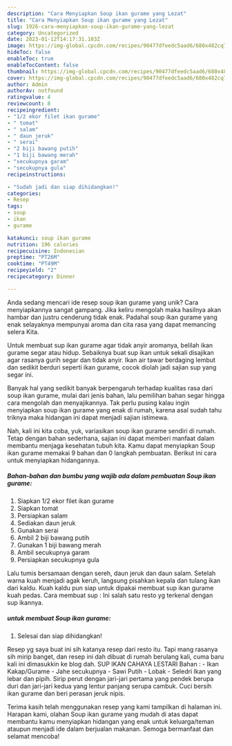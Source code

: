 ```yaml
---
description: "Cara Menyiapkan Soup ikan gurame yang Lezat"
title: "Cara Menyiapkan Soup ikan gurame yang Lezat"
slug: 1926-cara-menyiapkan-soup-ikan-gurame-yang-lezat
category: Uncategorized
date: 2023-01-12T14:17:31.103Z
image: https://img-global.cpcdn.com/recipes/90477dfeedc5aad6/680x482cq70/soup-ikan-gurame-foto-resep-utama.jpg
hideToc: false
enableToc: true
enableTocContent: false
thumbnail: https://img-global.cpcdn.com/recipes/90477dfeedc5aad6/680x482cq70/soup-ikan-gurame-foto-resep-utama.jpg
cover: https://img-global.cpcdn.com/recipes/90477dfeedc5aad6/680x482cq70/soup-ikan-gurame-foto-resep-utama.jpg
author: Admin
authorAv: notfound
ratingvalue: 4
reviewcount: 8
recipeingredient:
- "1/2 ekor filet ikan gurame"
- " tomat"
- " salam"
- " daun jeruk"
- " serai"
- "2 biji bawang putih"
- "1 biji bawang merah"
- "secukupnya garam"
- "secukupnya gula"
recipeinstructions:

- "Sudah jadi dan siap dihidangkan!"
categories:
- Resep
tags:
- soup
- ikan
- gurame

katakunci: soup ikan gurame 
nutrition: 196 calories
recipecuisine: Indonesian
preptime: "PT26M"
cooktime: "PT49M"
recipeyield: "2"
recipecategory: Dinner

---
```





Anda sedang mencari ide resep soup ikan gurame yang unik? Cara menyiapkannya sangat gampang. Jika keliru mengolah maka hasilnya akan hambar dan justru cenderung tidak enak. Padahal soup ikan gurame yang enak selayaknya mempunyai aroma dan cita rasa yang dapat memancing selera Kita.





Untuk membuat sup ikan gurame agar tidak anyir aromanya, belilah ikan gurame segar atau hidup. Sebaiknya buat sup ikan untuk sekali disajikan agar rasanya gurih segar dan tidak anyir. Ikan air tawar berdaging lembut dan sedikit berduri seperti ikan gurame, cocok diolah jadi sajian sup yang segar ini.

Banyak hal yang sedikit banyak berpengaruh terhadap kualitas rasa dari soup ikan gurame, mulai dari jenis bahan, lalu pemilihan bahan segar hingga cara mengolah dan menyajikannya. Tak perlu pusing kalau ingin menyiapkan soup ikan gurame yang enak di rumah, karena asal sudah tahu triknya maka hidangan ini dapat menjadi sajian istimewa.






Nah, kali ini kita coba, yuk, variasikan soup ikan gurame sendiri di rumah. Tetap dengan bahan sederhana, sajian ini dapat memberi manfaat dalam membantu menjaga kesehatan tubuh kita. Kamu dapat menyiapkan Soup ikan gurame memakai 9 bahan dan 0 langkah pembuatan. Berikut ini cara untuk menyiapkan hidangannya.

<!--inarticleads1-->

##### Bahan-bahan dan bumbu yang wajib ada dalam pembuatan Soup ikan gurame:

1. Siapkan 1/2 ekor filet ikan gurame
1. Siapkan  tomat
1. Persiapkan  salam
1. Sediakan  daun jeruk
1. Gunakan  serai
1. Ambil 2 biji bawang putih
1. Gunakan 1 biji bawang merah
1. Ambil secukupnya garam
1. Persiapkan secukupnya gula


Lalu tumis bersamaan dengan sereh, daun jeruk dan daun salam. Setelah warna kuah menjadi agak keruh, langsung pisahkan kepala dan tulang ikan dari kaldu. Kuah kaldu pun siap untuk dipakai membuat sup ikan gurame kuah pedas. Cara membuat sup : Ini salah satu resto yg terkenal dengan sup ikannya. 

<!--inarticleads2-->

#####  untuk membuat Soup ikan gurame:


1. Selesai dan siap dihidangkan!

Resep yg saya buat ini sih katanya resep dari resto itu. Tapi mang rasanya sih mirip banget, dan resep ini dah dibuat di rumah berulang kali, cuma baru kali ini dimasukkin ke blog dah. SUP IKAN CAHAYA LESTARI Bahan : - Ikan Kakap/Gurame - Jahe secukupnya - Sawi Putih - Lobak - Seledri Ikan yang lebar dan pipih. Sirip perut dengan jari-jari pertama yang pendek berupa duri dan jari-jari kedua yang lentur panjang serupa cambuk. Cuci bersih ikan gurame dan beri perasan jeruk nipis. 

Terima kasih telah menggunakan resep yang kami tampilkan di halaman ini. Harapan kami, olahan Soup ikan gurame yang mudah di atas dapat membantu kamu menyiapkan hidangan yang enak untuk keluarga/teman ataupun menjadi ide dalam berjualan makanan. Semoga bermanfaat dan selamat mencoba!
